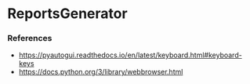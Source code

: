 # ReportsGenerator


### References
- https://pyautogui.readthedocs.io/en/latest/keyboard.html#keyboard-keys
- https://docs.python.org/3/library/webbrowser.html